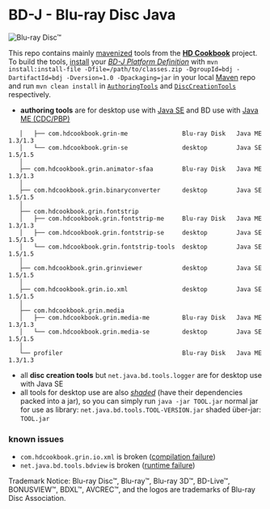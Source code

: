 # BD-J - Blu-ray Disc Java

![Blu-ray Disc™](http://blu-raydisc.com/Images/bdalogo.png)

This repo contains mainly [mavenized](http://maven.apache.org/) tools from the [**HD Cookbook**](http://java.net/projects/hdcookbook/) project. To build the tools, [install](http://maven.apache.org/guides/mini/guide-3rd-party-jars-local.html) your [*BD-J Platform Definition*](http://java.net/projects/hdcookbook/pages/BDJPlatformDefinition) with `mvn install:install-file -Dfile=/path/to/classes.zip -DgroupId=bdj -DartifactId=bdj -Dversion=1.0 -Dpackaging=jar` in your local [Maven](http://maven.apache.org/) repo and run `mvn clean install` in [`AuthoringTools`](/oliverlietz/bd-j/tree/master/AuthoringTools) and [`DiscCreationTools`](/oliverlietz/bd-j/tree/master/DiscCreationTools) respectively.

* **authoring tools** are for desktop use with [Java SE](http://www.oracle.com/technetwork/java/javase/) and BD use with [Java ME (CDC/PBP)](http://www.oracle.com/technetwork/java/javame/java-me-overview-402920.html)
 ```├── com.hdcookbook.grin
    │   ├── com.hdcookbook.grin-me               Blu-ray Disk   Java ME   1.3/1.3
    │   └── com.hdcookbook.grin-se               desktop        Java SE   1.5/1.5
    │
    ├── com.hdcookbook.grin.animator-sfaa        Blu-ray Disk   Java ME   1.3/1.3
    │
    ├── com.hdcookbook.grin.binaryconverter      desktop        Java SE   1.5/1.5
    │
    ├── com.hdcookbook.grin.fontstrip
    │   ├── com.hdcookbook.grin.fontstrip-me     Blu-ray Disk   Java ME   1.3/1.3
    │   ├── com.hdcookbook.grin.fontstrip-se     desktop        Java SE   1.5/1.5
    │   └── com.hdcookbook.grin.fontstrip-tools  desktop        Java SE   1.5/1.5
    │
    ├── com.hdcookbook.grin.grinviewer           desktop        Java SE   1.5/1.5
    │
    ├── com.hdcookbook.grin.io.xml               desktop        Java SE   1.5/1.5
    │
    ├── com.hdcookbook.grin.media
    │   ├── com.hdcookbook.grin.media-me         Blu-ray Disk   Java ME   1.3/1.3
    │   └── com.hdcookbook.grin.media-se         desktop        Java SE   1.5/1.5
    │
    └── profiler                                 Blu-ray Disk   Java ME   1.3/1.3
 ```
* all **disc creation tools** but `net.java.bd.tools.logger` are for desktop use with Java SE
* all tools for desktop use are also [*shaded*](http://maven.apache.org/plugins/maven-shade-plugin/) (have their dependencies packed into a jar), so you can simply run `java -jar TOOL.jar`
    normal jar for use as library: `net.java.bd.tools.TOOL-VERSION.jar`
    shaded über-jar: `TOOL.jar`

### known issues
* `com.hdcookbook.grin.io.xml` is broken ([compilation failure](https://gist.github.com/1916339))
* `net.java.bd.tools.bdview` is broken ([runtime failure](https://gist.github.com/1916340))

Trademark Notice:
Blu-ray Disc™, Blu-ray™, Blu-ray 3D™, BD-Live™, BONUSVIEW™, BDXL™, AVCREC™, and the logos are trademarks of Blu-ray Disc Association.
